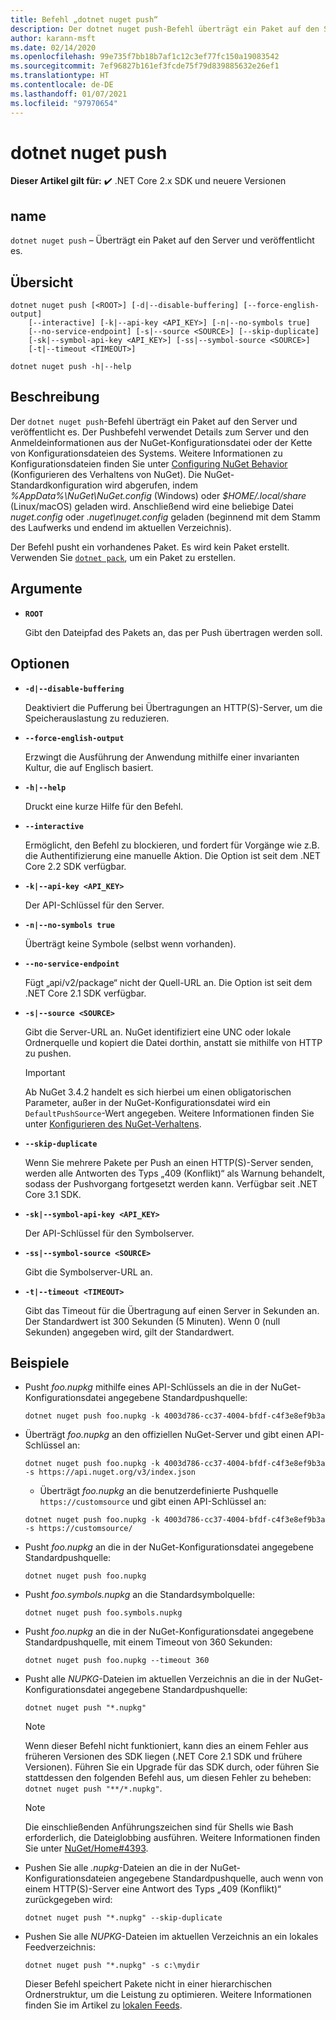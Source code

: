 ```yaml
---
title: Befehl „dotnet nuget push“
description: Der dotnet nuget push-Befehl überträgt ein Paket auf den Server und veröffentlicht es.
author: karann-msft
ms.date: 02/14/2020
ms.openlocfilehash: 99e735f7bb18b7af1c12c3ef77fc150a19083542
ms.sourcegitcommit: 7ef96827b161ef3fcde75f79d839885632e26ef1
ms.translationtype: HT
ms.contentlocale: de-DE
ms.lasthandoff: 01/07/2021
ms.locfileid: "97970654"
---
```

# <a name="dotnet-nuget-push"></a>dotnet nuget push

**Dieser Artikel gilt für:** ✔️ .NET Core 2.x SDK und neuere Versionen

## <a name="name"></a>name

`dotnet nuget push` – Überträgt ein Paket auf den Server und veröffentlicht es.

## <a name="synopsis"></a>Übersicht

```dotnetcli
dotnet nuget push [<ROOT>] [-d|--disable-buffering] [--force-english-output]
    [--interactive] [-k|--api-key <API_KEY>] [-n|--no-symbols true]
    [--no-service-endpoint] [-s|--source <SOURCE>] [--skip-duplicate]
    [-sk|--symbol-api-key <API_KEY>] [-ss|--symbol-source <SOURCE>]
    [-t|--timeout <TIMEOUT>]

dotnet nuget push -h|--help
```

## <a name="description"></a>Beschreibung

Der `dotnet nuget push`-Befehl überträgt ein Paket auf den Server und veröffentlicht es. Der Pushbefehl verwendet Details zum Server und den Anmeldeinformationen aus der NuGet-Konfigurationsdatei oder der Kette von Konfigurationsdateien des Systems. Weitere Informationen zu Konfigurationsdateien finden Sie unter [Configuring NuGet Behavior](/nuget/consume-packages/configuring-nuget-behavior) (Konfigurieren des Verhaltens von NuGet). Die NuGet-Standardkonfiguration wird abgerufen, indem *%AppData%\NuGet\NuGet.config* (Windows) oder *$HOME/.local/share* (Linux/macOS) geladen wird. Anschließend wird eine beliebige Datei *nuget.config* oder *.nuget\nuget.config* geladen (beginnend mit dem Stamm des Laufwerks und endend im aktuellen Verzeichnis).

Der Befehl pusht ein vorhandenes Paket. Es wird kein Paket erstellt. Verwenden Sie [`dotnet pack`](dotnet-pack.md), um ein Paket zu erstellen.

## <a name="arguments"></a>Argumente

- **`ROOT`**

  Gibt den Dateipfad des Pakets an, das per Push übertragen werden soll.

## <a name="options"></a>Optionen

- **`-d|--disable-buffering`**

  Deaktiviert die Pufferung bei Übertragungen an HTTP(S)-Server, um die Speicherauslastung zu reduzieren.

- **`--force-english-output`**

  Erzwingt die Ausführung der Anwendung mithilfe einer invarianten Kultur, die auf Englisch basiert.

- **`-h|--help`**

  Druckt eine kurze Hilfe für den Befehl.

- **`--interactive`**

  Ermöglicht, den Befehl zu blockieren, und fordert für Vorgänge wie z.B. die Authentifizierung eine manuelle Aktion. Die Option ist seit dem .NET Core 2.2 SDK verfügbar.

- **`-k|--api-key <API_KEY>`**

  Der API-Schlüssel für den Server.

- **`-n|--no-symbols true`**

  Überträgt keine Symbole (selbst wenn vorhanden).

- **`--no-service-endpoint`**

  Fügt „api/v2/package“ nicht der Quell-URL an. Die Option ist seit dem .NET Core 2.1 SDK verfügbar.

- **`-s|--source <SOURCE>`**

  Gibt die Server-URL an. NuGet identifiziert eine UNC oder lokale Ordnerquelle und kopiert die Datei dorthin, anstatt sie mithilfe von HTTP zu pushen.
  > [!IMPORTANT]
  > Ab NuGet 3.4.2 handelt es sich hierbei um einen obligatorischen Parameter, außer in der NuGet-Konfigurationsdatei wird ein `DefaultPushSource`-Wert angegeben. Weitere Informationen finden Sie unter [Konfigurieren des NuGet-Verhaltens](/nuget/consume-packages/configuring-nuget-behavior).

- **`--skip-duplicate`**

  Wenn Sie mehrere Pakete per Push an einen HTTP(S)-Server senden, werden alle Antworten des Typs „409 (Konflikt)“ als Warnung behandelt, sodass der Pushvorgang fortgesetzt werden kann. Verfügbar seit .NET Core 3.1 SDK.

- **`-sk|--symbol-api-key <API_KEY>`**

  Der API-Schlüssel für den Symbolserver.

- **`-ss|--symbol-source <SOURCE>`**

  Gibt die Symbolserver-URL an.

- **`-t|--timeout <TIMEOUT>`**

  Gibt das Timeout für die Übertragung auf einen Server in Sekunden an. Der Standardwert ist 300 Sekunden (5 Minuten). Wenn 0 (null Sekunden) angegeben wird, gilt der Standardwert.

## <a name="examples"></a>Beispiele

- Pusht *foo.nupkg* mithilfe eines API-Schlüssels an die in der NuGet-Konfigurationsdatei angegebene Standardpushquelle:

  ```dotnetcli
  dotnet nuget push foo.nupkg -k 4003d786-cc37-4004-bfdf-c4f3e8ef9b3a
  ```

- Überträgt *foo.nupkg* an den offiziellen NuGet-Server und gibt einen API-Schlüssel an:

  ```dotnetcli
  dotnet nuget push foo.nupkg -k 4003d786-cc37-4004-bfdf-c4f3e8ef9b3a -s https://api.nuget.org/v3/index.json
  ```
  
  * Überträgt *foo.nupkg* an die benutzerdefinierte Pushquelle `https://customsource` und gibt einen API-Schlüssel an:

  ```dotnetcli
  dotnet nuget push foo.nupkg -k 4003d786-cc37-4004-bfdf-c4f3e8ef9b3a -s https://customsource/
  ```

- Pusht *foo.nupkg* an die in der NuGet-Konfigurationsdatei angegebene Standardpushquelle:

  ```dotnetcli
  dotnet nuget push foo.nupkg
  ```

- Pusht *foo.symbols.nupkg* an die Standardsymbolquelle:

  ```dotnetcli
  dotnet nuget push foo.symbols.nupkg
  ```

- Pusht *foo.nupkg* an die in der NuGet-Konfigurationsdatei angegebene Standardpushquelle, mit einem Timeout von 360 Sekunden:

  ```dotnetcli
  dotnet nuget push foo.nupkg --timeout 360
  ```

- Pusht alle *NUPKG*-Dateien im aktuellen Verzeichnis an die in der NuGet-Konfigurationsdatei angegebene Standardpushquelle:

  ```dotnetcli
  dotnet nuget push "*.nupkg"
  ```

  > [!NOTE]
  > Wenn dieser Befehl nicht funktioniert, kann dies an einem Fehler aus früheren Versionen des SDK liegen (.NET Core 2.1 SDK und frühere Versionen).
  > Führen Sie ein Upgrade für das SDK durch, oder führen Sie stattdessen den folgenden Befehl aus, um diesen Fehler zu beheben: `dotnet nuget push "**/*.nupkg"`.
  
  > [!NOTE]
  > Die einschließenden Anführungszeichen sind für Shells wie Bash erforderlich, die Dateiglobbing ausführen. Weitere Informationen finden Sie unter [NuGet/Home#4393](https://github.com/NuGet/Home/issues/4393#issuecomment-667618120).

- Pushen Sie alle *.nupkg*-Dateien an die in der NuGet-Konfigurationsdateien angegebene Standardpushquelle, auch wenn von einem HTTP(S)-Server eine Antwort des Typs „409 (Konflikt)“ zurückgegeben wird:

  ```dotnetcli
  dotnet nuget push "*.nupkg" --skip-duplicate
  ```

- Pushen Sie alle *NUPKG*-Dateien im aktuellen Verzeichnis an ein lokales Feedverzeichnis:

  ```dotnetcli
  dotnet nuget push "*.nupkg" -s c:\mydir
  ```

  Dieser Befehl speichert Pakete nicht in einer hierarchischen Ordnerstruktur, um die Leistung zu optimieren. Weitere Informationen finden Sie im Artikel zu [lokalen Feeds](/nuget/hosting-packages/local-feeds).  
